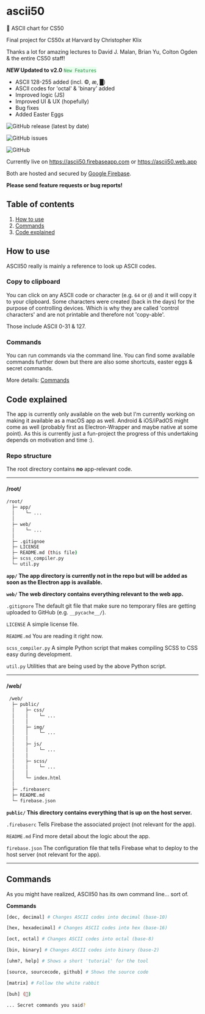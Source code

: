 # ascii50
:duck: ASCII chart for CS50

Final project for CS50x at Harvard
by Christopher Klix

Thanks a lot for amazing lectures to David J. Malan, Brian Yu, Colton Ogden & the entire CS50 staff!

__*NEW* Updated to v2.0__
<span style="background-color: #E6FFED; color: #22863A">`New Features`</span>
* ASCII 128-255 added (incl. ©, æ, █)
* ASCII codes for 'octal' & 'binary' added
* Improved logic (JS)
* Improved UI & UX (hopefully)
* Bug fixes
* Added Easter Eggs

![GitHub release (latest by date)](https://img.shields.io/github/v/release/ChristopherKlix/ascii50?style=for-the-badge)

![GitHub issues](https://img.shields.io/github/issues/ChristopherKlix/ascii50?style=for-the-badge)

![GitHub](https://img.shields.io/github/license/ChristopherKlix/ascii50?style=for-the-badge)

Currently live on https://ascii50.firebaseapp.com or https://ascii50.web.app

Both are hosted and secured by [Google Firebase](https://firebase.google.com).

**Please send feature requests or bug reports!**

## Table of contents
1. [How to use](#how-to-use)
1. [Commands](#commands)
1. [Code explained](#code-explained)

## How to use
ASCII50 really is mainly a reference to look up ASCII codes.

### Copy to clipboard

You can click on any ASCII code or character (e.g. `64` or `@`) and it will copy it to your clipboard.
Some characters were created (back in the days) for the purpose of controlling devices.
Which is why they are called 'control characters' and are not printable and therefore not 'copy-able'.

Those include ASCII 0-31 & 127.

### Commands

You can run commands via the command line. You can find some available commands further down but there are also some shortcuts, easter eggs & secret commands.

More details: [Commands](#commands)


## Code explained
The app is currently only available on the web but I'm currently working on making it available as a macOS app as well.
Android & iOS/iPadOS might come as well (probably first as Electron-Wrapper and maybe native at some point).
As this is currently just a fun-project the progress of this undertaking depends on motivation and time :).

### Repo structure
The root directory contains **no** app-relevant code.

___

#### /root/
```sh
/root/
  ├─ app/
  │    └─ ...
  │
  ├─ web/
  │    └─ ...
  │
  ├─ .gitignoe
  ├─ LICENSE
  ├─ README.md (this file)
  ├─ scss_compiler.py
  └─ util.py
```
**`app/` The app directory is currently not in the repo but will be added as soon as the Electron app is available.**

**`web/` The web directory contains everything relevant to the web app.**

`.gitignore` The default git file that make sure no temporary files are getting uploaded to GitHub (e.g. `__pycache__/`).

`LICENSE` A simple license file.

`README.md` You are reading it right now.

`scss_compiler.py` A simple Python script that makes compiling SCSS to CSS easy during development.

`util.py` Utilities that are being used by the above Python script.

___

#### /web/
```sh
 /web/
  ├─ public/
  │    ├─ css/
  │    │    └─ ...
  │    │
  │    ├─ img/
  │    │    └─ ...
  │    │
  │    ├─ js/
  │    │    └─ ...
  │    │
  │    ├─ scss/
  │    │    └─ ...
  │    │
  │    └─ index.html
  │
  ├─ .firebaserc
  ├─ README.md
  └─ firebase.json
```
**`public/` This directory contains everything that is up on the host server.**

`.firebaserc` Tells Firebase the associated project (not relevant for the app).

`README.md` Find more detail about the logic about the app.

`firebase.json` The configuration file that tells Firebase what to deploy to the host server (not relevant for the app).

___

## Commands
As you might have realized, ASCII50 has its own command line... sort of.

**Commands**
```sh
[dec, decimal] # Changes ASCII codes into decimal (base-10)

[hex, hexadecimal] # Changes ASCII codes into hex (base-16)

[oct, octal] # Changes ASCII codes into octal (base-8)

[bin, binary] # Changes ASCII codes into binary (base-2)

[uhm?, help] # Shows a short 'tutorial' for the tool

[source, sourcecode, github] # Shows the source code

[matrix] # Follow the white rabbit

[buh] (👻)

... Secret commands you said?
```
